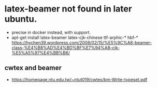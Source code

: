 # latex-beamer not found in later ubuntu.
 - precise in docker instead, with support.
 - apt-get install latex-beamer latex-cjk-chinese ttf-arphic-* hbf-*
<br> https://hychen39.wordpress.com/2008/02/15/%E5%9C%A8-beamer-class-%E4%B8%AD%E4%BD%BF%E7%94%A8-cjk-%E5%A5%97%E4%BB%B6/
## cwtex and beamer
 - https://homepage.ntu.edu.tw/~ntut019/cwtex/bm-Write-typeset.pdf
